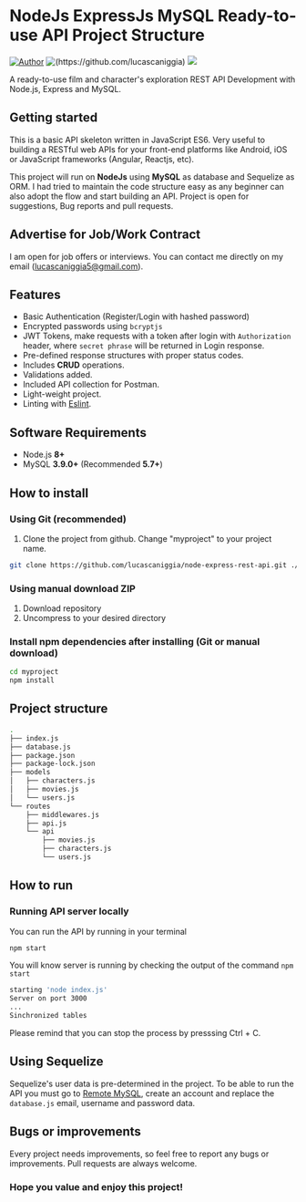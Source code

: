 # NodeJs ExpressJs MySQL Ready-to-use API Project Structure

[![Author](http://img.shields.io/badge/author-@lucascaniggia-blue.svg)](https://www.linkedin.com/in/lucascaniggia/) ![(https://github.com/lucascaniggia)](https://img.shields.io/badge/code%20quailty-B-green) ![](https://img.shields.io/badge/build-passing-brightgreen)

A ready-to-use film and character's exploration REST API Development with Node.js, Express and MySQL.

## Getting started

This is a basic API skeleton written in JavaScript ES6. Very useful to building a RESTful web APIs for your front-end platforms like Android, iOS or JavaScript frameworks (Angular, Reactjs, etc).

This project will run on **NodeJs** using **MySQL** as database and Sequelize as ORM. I had tried to maintain the code structure easy as any beginner can also adopt the flow and start building an API. Project is open for suggestions, Bug reports and pull requests.

## Advertise for Job/Work Contract

I am open for job offers or interviews. You can contact me directly on my email ([lucascaniggia5@gmail.com](mailto:lucascaniggia5@gmail.com "lucascaniggia5@gmail.com")).

## Features

- Basic Authentication (Register/Login with hashed password)
- Encrypted passwords using `bcryptjs`
- JWT Tokens, make requests with a token after login with `Authorization` header, where `secret phrase` will be returned in Login response.
- Pre-defined response structures with proper status codes.
- Includes **CRUD** operations.
- Validations added.
- Included API collection for Postman.
- Light-weight project.
- Linting with [Eslint](https://eslint.org/).

## Software Requirements

- Node.js **8+**
- MySQL **3.9.0+** (Recommended **5.7+**)

## How to install

### Using Git (recommended)

1.  Clone the project from github. Change "myproject" to your project name.

```bash
git clone https://github.com/lucascaniggia/node-express-rest-api.git ./myproject
```

### Using manual download ZIP

1.  Download repository
2.  Uncompress to your desired directory

### Install npm dependencies after installing (Git or manual download)

```bash
cd myproject
npm install
```

## Project structure

```sh
.
├── index.js
├── database.js
├── package.json
├── package-lock.json
├── models
│   ├── characters.js
│   ├── movies.js
│   └── users.js
└── routes
    ├── middlewares.js
    ├── api.js
    └── api
        ├── movies.js
        ├── characters.js
        └── users.js
```

## How to run

### Running API server locally

You can run the API by running in your terminal

```bash
npm start
```

You will know server is running by checking the output of the command
`npm start`

```bash
starting 'node index.js'
Server on port 3000
...
Sinchronized tables
```

Please remind that you can stop the process by presssing Ctrl + C.

## Using Sequelize

Sequelize's user data is pre-determined in the project. To be able to run the API you must go to [Remote MySQL](https://remotemysql.com/), create an account and replace the `database.js` email, username and password data.

## Bugs or improvements

Every project needs improvements, so feel free to report any bugs or improvements. Pull requests are always welcome.

### Hope you value and enjoy this project!

